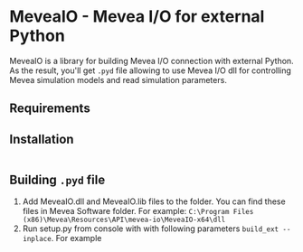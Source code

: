 # MeveaIO - Mevea I/O for external Python
MeveaIO is a library for building Mevea I/O connection with external Python. As the result, you'll get ```.pyd``` file allowing to use Mevea I/O dll for controlling Mevea simulation models and read simulation parameters.

## Requirements

## Installation
```console

```

## Building ```.pyd``` file

1) Add MeveaIO.dll and MeveaIO.lib files to the folder. You can find these files in Mevea Software folder. For example: 
   ```C:\Program Files (x86)\Mevea\Resources\API\mevea-io\MeveaIO-x64\dll```
2) Run setup.py from console with with following parameters ```build_ext --inplace```. For example
